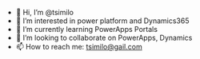 - 👋 Hi, I’m @tsimilo
- 👀 I’m interested in power platform and Dynamics365
- 🌱 I’m currently learning PowerApps Portals
- 💞️ I’m looking to collaborate on PowerApps, Dynamics
- 📫 How to reach me: tsimilo@gail.com

<!---
tsimilo/tsimilo is a ✨ special ✨ repository because its `README.md` (this file) appears on your GitHub profile.
You can click the Preview link to take a look at your changes.
--->
